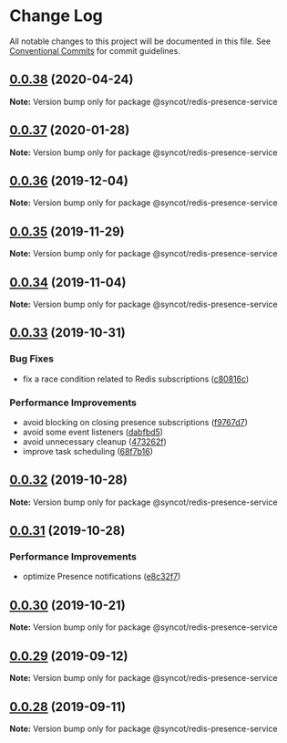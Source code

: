 # Change Log

All notable changes to this project will be documented in this file.
See [Conventional Commits](https://conventionalcommits.org) for commit guidelines.

## [0.0.38](https://github.com/SyncOT/SyncOT/compare/@syncot/redis-presence-service@0.0.37...@syncot/redis-presence-service@0.0.38) (2020-04-24)

**Note:** Version bump only for package @syncot/redis-presence-service





## [0.0.37](https://github.com/SyncOT/SyncOT/compare/@syncot/redis-presence-service@0.0.36...@syncot/redis-presence-service@0.0.37) (2020-01-28)

**Note:** Version bump only for package @syncot/redis-presence-service





## [0.0.36](https://github.com/SyncOT/SyncOT/compare/@syncot/redis-presence-service@0.0.35...@syncot/redis-presence-service@0.0.36) (2019-12-04)

**Note:** Version bump only for package @syncot/redis-presence-service





## [0.0.35](https://github.com/SyncOT/SyncOT/compare/@syncot/redis-presence-service@0.0.34...@syncot/redis-presence-service@0.0.35) (2019-11-29)

**Note:** Version bump only for package @syncot/redis-presence-service





## [0.0.34](https://github.com/SyncOT/SyncOT/compare/@syncot/redis-presence-service@0.0.33...@syncot/redis-presence-service@0.0.34) (2019-11-04)

**Note:** Version bump only for package @syncot/redis-presence-service





## [0.0.33](https://github.com/SyncOT/SyncOT/compare/@syncot/redis-presence-service@0.0.32...@syncot/redis-presence-service@0.0.33) (2019-10-31)


### Bug Fixes

* fix a race condition related to Redis subscriptions ([c80816c](https://github.com/SyncOT/SyncOT/commit/c80816c967879fc2ba6f0223afc4ef645afdb949))


### Performance Improvements

* avoid blocking on closing presence subscriptions ([f9767d7](https://github.com/SyncOT/SyncOT/commit/f9767d775c8e62be37e46b5c4e07202f34400473))
* avoid some event listeners ([dabfbd5](https://github.com/SyncOT/SyncOT/commit/dabfbd5f78d7784aa41d2723b5320b2011bd0e1c))
* avoid unnecessary cleanup ([473262f](https://github.com/SyncOT/SyncOT/commit/473262fea8fa290c5a108b3c3521997703797189))
* improve task scheduling ([68f7b16](https://github.com/SyncOT/SyncOT/commit/68f7b1684f3a08776ef355ca4b765216b0479dff))





## [0.0.32](https://github.com/SyncOT/SyncOT/compare/@syncot/redis-presence-service@0.0.31...@syncot/redis-presence-service@0.0.32) (2019-10-28)

**Note:** Version bump only for package @syncot/redis-presence-service





## [0.0.31](https://github.com/SyncOT/SyncOT/compare/@syncot/redis-presence-service@0.0.30...@syncot/redis-presence-service@0.0.31) (2019-10-28)


### Performance Improvements

* optimize Presence notifications ([e8c32f7](https://github.com/SyncOT/SyncOT/commit/e8c32f7e6b85534f45f4d43f129736c6ae8bd02f))





## [0.0.30](https://github.com/SyncOT/SyncOT/compare/@syncot/redis-presence-service@0.0.29...@syncot/redis-presence-service@0.0.30) (2019-10-21)

**Note:** Version bump only for package @syncot/redis-presence-service





## [0.0.29](https://github.com/SyncOT/SyncOT/compare/@syncot/redis-presence-service@0.0.28...@syncot/redis-presence-service@0.0.29) (2019-09-12)

**Note:** Version bump only for package @syncot/redis-presence-service





## [0.0.28](https://github.com/SyncOT/SyncOT/compare/@syncot/redis-presence-service@0.0.27...@syncot/redis-presence-service@0.0.28) (2019-09-11)

**Note:** Version bump only for package @syncot/redis-presence-service
